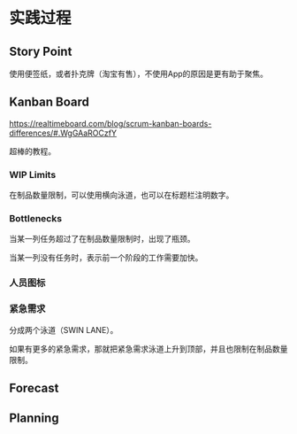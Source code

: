 # 实践过程

## Story Point

使用便签纸，或者扑克牌（淘宝有售），不使用App的原因是更有助于聚焦。

## Kanban Board

<https://realtimeboard.com/blog/scrum-kanban-boards-differences/#.WgGAaROCzfY>

超棒的教程。

### WIP Limits

在制品数量限制，可以使用横向泳道，也可以在标题栏注明数字。

### Bottlenecks

当某一列任务超过了在制品数量限制时，出现了瓶颈。

当某一列没有任务时，表示前一个阶段的工作需要加快。

### 人员图标

### 紧急需求

分成两个泳道（SWIN LANE）。

如果有更多的紧急需求，那就把紧急需求泳道上升到顶部，并且也限制在制品数量限制。

## Forecast

## Planning